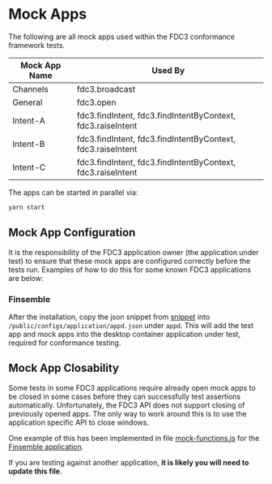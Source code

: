 # Mock Apps

The following are all mock apps used within the FDC3 conformance framework tests.

| Mock App Name | Used By                                                     |
| ------------- | ----------------------------------------------------------- |
| Channels      | fdc3.broadcast                                              |
| General       | fdc3.open                                                   |
| Intent-A      | fdc3.findIntent, fdc3.findIntentByContext, fdc3.raiseIntent |
| Intent-B      | fdc3.findIntent, fdc3.findIntentByContext, fdc3.raiseIntent |
| Intent-C      | fdc3.findIntent, fdc3.findIntentByContext, fdc3.raiseIntent |

The apps can be started in parallel via:

```sh
yarn start
```

## Mock App Configuration

It is the responsibility of the FDC3 application owner (the application under test) to ensure that these mock apps are configured correctly before the tests run. Examples of how to do this for some known FDC3 applications are below:

### Finsemble

After the installation, copy the json snippet from [snippet](./fdc3-app-config-examples/finsemble.app-d-snippet.txt) into `/public/configs/application/appd.json` under `appd`. This will add the test app and mock apps into the desktop container application under test, required for conformance testing.

## Mock App Closability

Some tests in some FDC3 applications require already open mock apps to be closed in some cases before they can successfully test assertions automatically. Unfortunately, the FDC3 API does not support closing of previously opened apps. The only way to work around this is to use the application specific API to close windows.

One example of this has been implemented in file [mock-functions.js](./mock-functions.js) for the [Finsemble application](https://documentation.finsemble.com/docs/welcome/introduction).

If you are testing against another application, **it is likely you will need to update this file**.
